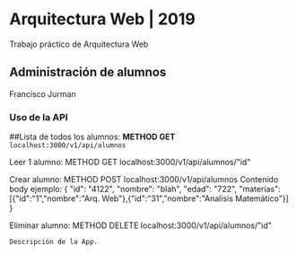 # Arquitectura Web | 2019

Trabajo práctico de Arquitectura Web

## Administración de alumnos

Francisco Jurman



### Uso de la API
##Lista de todos los alumnos:
	**METHOD GET**
	```localhost:3000/v1/api/alumnos```

Leer 1 alumno:
	METHOD GET
	localhost:3000/v1/api/alumnos/"id"

Crear alumno:
	METHOD POST
	localhost:3000/v1/api/alumnos
		Contenido body ejemplo:
			{
			    "id": "4122",
			    "nombre": "blah",
			    "edad": "722",
		    	"materias":[{"id":"1","nombre":"Arq. Web"},{"id":"31","nombre":"Analisis Matemático"}]
			}

Eliminar alumno:
	METHOD DELETE
	localhost:3000/v1/api/alumnos/"id"

```
Descripción de la App.

```
